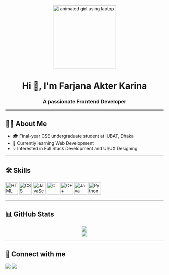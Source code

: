 <div align="center">

  <!-- Avatar / GIF -->
  <img src="assets/avatar.gif" width="200" alt="animated girl using laptop">

  <h1>Hi 👋, I'm Farjana Akter Karina</h1>
  <h3 align="center">A passionate Frontend Developer</h3>

</div>

---

## 👩‍💻 About Me
- 🎓 Final-year CSE undergraduate student at IUBAT, Dhaka  
- 🌱 Currently learning Web Development  
- 💡 Interested in Full Stack Development and UI/UX Designing  

---

## 🛠️ Skills
<p>
  <img alt="HTML" height="40" src="https://cdn.jsdelivr.net/gh/devicons/devicon/icons/html5/html5-original.svg" />
  <img alt="CSS" height="40" src="https://cdn.jsdelivr.net/gh/devicons/devicon/icons/css3/css3-original.svg" />
  <img alt="JavaScript" height="40" src="https://cdn.jsdelivr.net/gh/devicons/devicon/icons/javascript/javascript-original.svg" />
  <img alt="C" height="40" src="https://cdn.jsdelivr.net/gh/devicons/devicon/icons/c/c-original.svg" />
  <img alt="C++" height="40" src="https://cdn.jsdelivr.net/gh/devicons/devicon/icons/cplusplus/cplusplus-original.svg" />
  <img alt="Java" height="40" src="https://cdn.jsdelivr.net/gh/devicons/devicon/icons/java/java-original.svg" />
  <img alt="Python" height="40" src="https://cdn.jsdelivr.net/gh/devicons/devicon/icons/python/python-original.svg" />
</p>

---

## 📊 GitHub Stats
<div align="center">
  <img src="https://github-readme-stats.vercel.app/api?username=FarjanaKarina&show_icons=true&theme=tokyonight" />
  <br/>
  <img src="https://github-readme-stats.vercel.app/api/top-langs/?username=FarjanaKarina&layout=compact&theme=tokyonight" />
</div>

---

## 🔗 Connect with me
<a href="farjanakarina34@gmail.com">
  <img src="https://img.shields.io/badge/Gmail-D14836?logo=gmail&logoColor=white" />
</a>
<a href="https://www.linkedin.com/in/farjana-akter-karina/">
  <img src="https://img.shields.io/badge/LinkedIn-0A66C2?logo=linkedin&logoColor=white" />
</a>


<!--
## Hi there 👋
**FarjanaKarina/FarjanaKarina** is a ✨ _special_ ✨ repository because its `README.md` (this file) appears on your GitHub profile.

Here are some ideas to get you started:

- 🔭 I’m currently working on ...
- 🌱 I’m currently learning ...
- 👯 I’m looking to collaborate on ...
- 🤔 I’m looking for help with ...
- 💬 Ask me about ...
- 📫 How to reach me: ...
- 😄 Pronouns: ...
- ⚡ Fun fact: ...
-->
